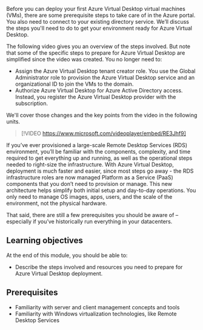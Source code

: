 Before you can deploy your first Azure Virtual Desktop virtual machines (VMs), there are some prerequisite steps to take care of in the Azure portal. You also need to connect to your existing directory service. We’ll discuss the steps you'll need to do to get your environment ready for Azure Virtual Desktop. 

The following video gives you an overview of the steps involved. But note that some of the specific steps to prepare for Azure Virtual Desktop are simplified since the video was created. You no longer need to:

- Assign the Azure Virtual Desktop tenant creator role. You use the Global Administrator role to provision the Azure Virtual Desktop service and an organizational ID to join the VMs to the domain.
- Authorize Azure Virtual Desktop for Azure Active Directory access. Instead, you register the Azure Virtual Desktop provider with the subscription.

We'll cover those changes and the key points from the video in the following units.

> [!VIDEO https://www.microsoft.com/videoplayer/embed/RE3Jhf9]

If you’ve ever provisioned a large-scale Remote Desktop Services (RDS) environment, you’ll be familiar with the components, complexity, and time required to get everything up and running, as well as the operational steps needed to right-size the infrastructure. With Azure Virtual Desktop, deployment is much faster and easier, since most steps go away - the RDS infrastructure roles are now managed Platform as a Service (PaaS) components that you don’t need to provision or manage. This new architecture helps simplify both initial setup and day-to-day operations. You only need to manage OS images, apps, users, and the scale of the environment, not the physical hardware.

That said, there are still a few prerequisites you should be aware of – especially if you’ve historically run everything in your datacenters.

## Learning objectives

At the end of this module, you should be able to:

- Describe the steps involved and resources you need to prepare for Azure Virtual Desktop deployment.

## Prerequisites

- Familiarity with server and client management concepts and tools
- Familiarity with Windows virtualization technologies, like Remote Desktop Services